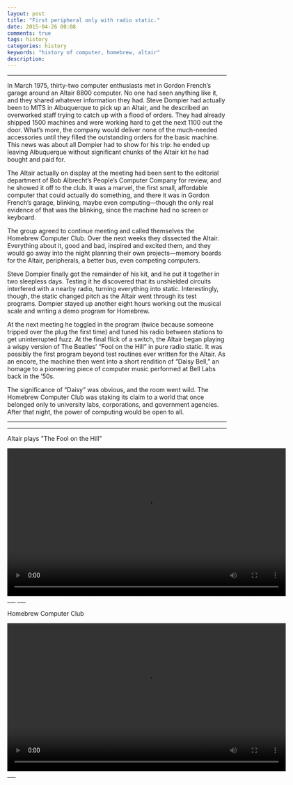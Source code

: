 ```yaml
---
layout: post
title: "First peripheral only with radio static."
date: 2015-04-26 00:08
comments: true
tags: history
categories: history
keywords: "history of computer, homebrew, altair"
description: 
---
```


---
<!--more-->
In March 1975, thirty-two computer enthusiasts met in Gordon French’s garage around an Altair 8800 computer. No one had seen anything like it, and they shared whatever information they had. Steve Dompier had actually been to MITS in Albuquerque to pick up an Altair, and he described an overworked staff trying to catch up with a flood of orders. They had already shipped 1500 machines and were working hard to get the next 1100 out the door. What’s more, the company would deliver none of the much-needed accessories until they filled the outstanding orders for the basic machine. This news was about all Dompier had to show for his trip: he ended up leaving Albuquerque without significant chunks of the Altair kit he had bought and paid for. 

The Altair actually on display at the meeting had been sent to the editorial department of Bob Albrecht’s People’s Computer Company for review, and he showed it off to the club. It was a marvel, the first small, affordable computer that could actually do something, and there it was in Gordon French’s garage, blinking, maybe even computing—though the only real evidence of that was the blinking, since the machine had no screen or keyboard. 

The group agreed to continue meeting and called themselves the Homebrew Computer Club. Over the next weeks they dissected the Altair. Everything about it, good and bad, inspired and excited them, and they would go away into the night planning their own projects—memory boards for the Altair, peripherals, a better bus, even competing computers. 

Steve Dompier finally got the remainder of his kit, and he put it together in two sleepless days. Testing it he discovered that its unshielded circuits interfered with a nearby radio, turning everything into static. Interestingly, though, the static changed pitch as the Altair went through its test programs. Dompier stayed up another eight hours working out the musical scale and writing a demo program for Homebrew. 

At the next meeting he toggled in the program (twice because someone tripped over the plug the first time) and tuned his radio between stations to get uninterrupted fuzz. At the final flick of a switch, the Altair began playing a wispy version of The Beatles’ “Fool on the Hill” in pure radio static. It was possibly the first program beyond test routines ever written for the Altair. As an encore, the machine then went into a short rendition of “Daisy Bell,” an homage to a pioneering piece of computer music performed at Bell Labs back in the ’50s. 

The significance of “Daisy” was obvious, and the room went wild. The Homebrew Computer Club was staking its claim to a world that once belonged only to university labs, corporations, and government agencies. After that night, the power of computing would be open to all.
___

___

Altair plays "The Fool on the Hill"

<video loop="loop" width="640" height="340">
  <source src="http://ptarcode.github.io/images/movie-audio/Altair_Fool_On_the_Hill_music.mp3" type="video/mp3">
</video>
___
___

Homebrew Computer Club

<video loop="loop" width="640" height="340">
  <source src="http://ptarcode.github.io/images/movie-audio/homebrew.mp4" type="video/mp4">
</video>
___

